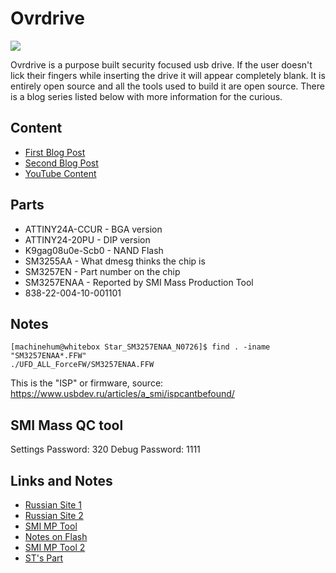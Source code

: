# Ovrdrive
![](img/drive_built.png)

Ovrdrive is a purpose built security focused usb drive. If the user doesn't lick their fingers while inserting the drive it will appear completely blank. It is entirely open source and all the tools used to build it are open source. There is a blog series listed below with more information for the curious.

## Content
 - [First Blog Post](https://interruptlabs.ca/2022/07/29/I-m-Building-a-Self-Destructing-USB-Drive/)
 - [Second Blog Post](https://interruptlabs.ca/2022/08/31/I-m-Building-a-Self-Destructing-USB-Drive-Part-2/)
 - [YouTube Content](https://youtu.be/Wrcy6ySjSu8)

## Parts
  - ATTINY24A-CCUR  - BGA version
  - ATTINY24-20PU   - DIP version
  - K9gag08u0e-Scb0 - NAND Flash
  - SM3255AA        - What dmesg thinks the chip is
  - SM3257EN        - Part number on the chip
  - SM3257ENAA      - Reported by SMI Mass Production Tool
  - 838-22-004-10-001101

## Notes
```
[machinehum@whitebox Star_SM3257ENAA_N0726]$ find . -iname "SM3257ENAA*.FFW"
./UFD_ALL_ForceFW/SM3257ENAA.FFW
```
This is the "ISP" or firmware, source: https://www.usbdev.ru/articles/a_smi/ispcantbefound/

## SMI Mass QC tool
Settings Password: 320
Debug Password: 1111

## Links and Notes
  - [Russian Site 1](https://www.usbdev.ru/articles/testmod/)
  - [Russian Site 2](https://www.usbdev.ru/files/smi/)
  - [SMI MP Tool](https://www.usbdev.ru/files/smi/smimptool/)
  - [Notes on Flash](https://www.elinfor.com/knowledge/practical-guide-for-flash-memory-p-10889)
  - [SMI MP Tool 2](https://flashboot.ru/files/file/243/)
  - [ST's Part](https://www.st.com/en/microcontrollers-microprocessors/st72681.html)
